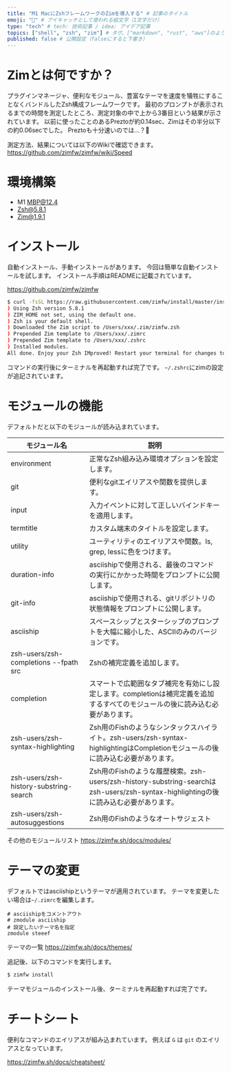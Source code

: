 ```yaml
---
title: "M1 MacにZshフレームワークのZimを導入する" # 記事のタイトル
emoji: "🚴" # アイキャッチとして使われる絵文字（1文字だけ）
type: "tech" # tech: 技術記事 / idea: アイデア記事
topics: ["shell", "zsh", "zim"] # タグ。["markdown", "rust", "aws"]のように指定する
published: false # 公開設定（falseにすると下書き）
---
```


# Zimとは何ですか？
プラグインマネージャ、便利なモジュール、豊富なテーマを速度を犠牲にすることなくバンドルしたZsh構成フレームワークです。
最初のプロンプトが表示されるまでの時間を測定したところ、測定対象の中で上から3番目という結果が示されています。
以前に使ったことのあるPreztoが約0.14sec、Zimはその半分以下の約0.06secでした。
Preztoも十分速いのでは…？🤔

測定方法、結果については以下のWikiで確認できます。
https://github.com/zimfw/zimfw/wiki/Speed

# 環境構築
- M1 MBP@12.4
- Zsh@5.8.1
- Zim@1.9.1

# インストール
自動インストール、手動インストールがあります。
今回は簡単な自動インストールを試します。
インストール手順はREADMEに記載されています。

https://github.com/zimfw/zimfw

```sh
$ curl -fsSL https://raw.githubusercontent.com/zimfw/install/master/install.zsh | zsh
) Using Zsh version 5.8.1
) ZIM_HOME not set, using the default one.
) Zsh is your default shell.
) Downloaded the Zim script to /Users/xxx/.zim/zimfw.zsh
) Prepended Zim template to /Users/xxx/.zimrc
) Prepended Zim template to /Users/xxx/.zshrc
) Installed modules.
All done. Enjoy your Zsh IMproved! Restart your terminal for changes to take effect.
```

コマンドの実行後にターミナルを再起動すれば完了です。
`~/.zshrc`にzimの設定が追記されています。

# モジュールの機能
デフォルトだと以下のモジュールが読み込まれています。

|モジュール名|説明|
|---|---|
|environment|正常なZsh組み込み環境オプションを設定します。|
|git|便利なgitエイリアスや関数を提供します。|
|input|入力イベントに対して正しいバインドキーを適用します。|
|termtitle|カスタム端末のタイトルを設定します。|
|utility|ユーティリティのエイリアスや関数。ls, grep, lessに色をつけます。|
|duration-info|asciishipで使用される、最後のコマンドの実行にかかった時間をプロンプトに公開します。|
|git-info|asciishipで使用される、gitリポジトリの状態情報をプロンプトに公開します。|
|asciiship|スペースシップとスターシップのプロンプトを大幅に縮小した、ASCIIのみのバージョンです。|
|zsh-users/zsh-completions --fpath src|Zshの補完定義を追加します。|
|completion|スマートで広範囲なタブ補完を有効にし設定します。completionは補完定義を追加するすべてのモジュールの後に読み込む必要があります。|
|zsh-users/zsh-syntax-highlighting|Zsh用のFishのようなシンタックスハイライト。zsh-users/zsh-syntax-highlightingはCompletionモジュールの後に読み込む必要があります。|
|zsh-users/zsh-history-substring-search|Zsh用のFishのような履歴検索。zsh-users/zsh-history-substring-searchはzsh-users/zsh-syntax-highlightingの後に読み込む必要があります。|
|zsh-users/zsh-autosuggestions|Zsh用のFishのようなオートサジェスト|

その他のモジュールリスト
https://zimfw.sh/docs/modules/

# テーマの変更
デフォルトではasciishipというテーマが適用されています。
テーマを変更したい場合は`~/.zimrc`を編集します。

```rc:.zimrc
# asciishipをコメントアウト
# zmodule asciiship
# 設定したいテーマ名を指定
zmodule steeef
```

テーマの一覧
https://zimfw.sh/docs/themes/

追記後、以下のコマンドを実行します。

```sh
$ zimfw install
```

テーマモジュールのインストール後、ターミナルを再起動すれば完了です。

# チートシート
便利なコマンドのエイリアスが組み込まれています。
例えば `G` は `git` のエイリアスとなっています。

https://zimfw.sh/docs/cheatsheet/
